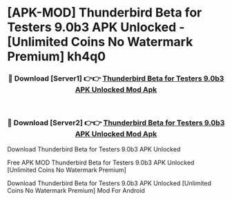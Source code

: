 # [APK-MOD] Thunderbird Beta for Testers 9.0b3 APK Unlocked - [Unlimited Coins No Watermark Premium] kh4q0



<div align="center">
<h3>🔴 Download [Server1] 👉👉 <a href="https://momento.my/?title=Thunderbird_Beta_for_Testers_9.0b3_APK_Unlocked">Thunderbird Beta for Testers 9.0b3 APK Unlocked Mod Apk</a></h3><br>

<h3>🔴 Download [Server2] 👉👉 <a href="https://momento.my/?title=Thunderbird_Beta_for_Testers_9.0b3_APK_Unlocked">Thunderbird Beta for Testers 9.0b3 APK Unlocked Mod Apk</a></h3>
</div>



Download Thunderbird Beta for Testers 9.0b3 APK Unlocked 

Free APK MOD Thunderbird Beta for Testers 9.0b3 APK Unlocked [Unlimited Coins No Watermark Premium]

Download Thunderbird Beta for Testers 9.0b3 APK Unlocked [Unlimited Coins No Watermark Premium] Mod For Android

